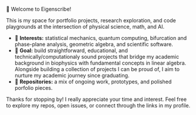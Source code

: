 👋 Welcome to Eigenscribe! 

This is my space for portfolio projects, research exploration, and code playgrounds at the intersection of physical science, math, and AI. 

- 🧪 **Interests:** statistical mechanics, quantum computing, bifurcation and phase-plane analysis, geometric algebra, and scientific software.
- 🎯 **Goal:** build straightforward, educational, and technically/computationaly sound projects that bridge my academic background in biophysics with fundamental concepts in linear algebra. Alongside building a collection of projects I can be proud of, I aim to nurture my academic journey since graduating.
- 📂 **Repositories:** a mix of ongoing work, prototypes, and polished porfolio pieces.

Thanks for stopping by! I really appreciate your time and interest. Feel free to explore my repos, open issues, or connect through the links in my profile.

<!---
eigenscribe/eigenscribe is a ✨ super special ✨ repository because its `README.md` (this file) appears on your GitHub profile.
You can click the Preview link to take a look at your changes.
--->
